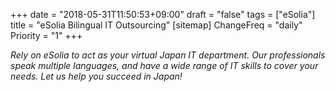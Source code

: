 +++
date = "2018-05-31T11:50:53+09:00"
draft = "false"
tags = ["eSolia"]
title = "eSolia Bilingual IT Outsourcing"
[sitemap]
  ChangeFreq = "daily"
  Priority = "1"
+++

_Rely on eSolia to act as your virtual Japan IT department. Our professionals speak multiple languages, and have a wide range of IT skills to cover your needs. Let us help you succeed in Japan!_ 
